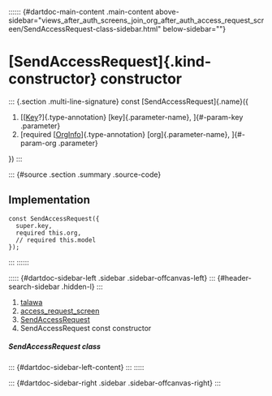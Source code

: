 :::::: {#dartdoc-main-content .main-content above-sidebar="views_after_auth_screens_join_org_after_auth_access_request_screen/SendAccessRequest-class-sidebar.html" below-sidebar=""}
<div>

# [SendAccessRequest]{.kind-constructor} constructor

</div>

::: {.section .multi-line-signature}
const [SendAccessRequest]{.name}({

1.  [[[Key](https://api.flutter.dev/flutter/foundation/Key-class.html)?]{.type-annotation}
    [key]{.parameter-name}, ]{#-param-key .parameter}
2.  [required
    [[OrgInfo](../../models_organization_org_info/OrgInfo-class.html)]{.type-annotation}
    [org]{.parameter-name}, ]{#-param-org .parameter}

})
:::

::: {#source .section .summary .source-code}
## Implementation

``` language-dart
const SendAccessRequest({
  super.key,
  required this.org,
  // required this.model
});
```
:::
::::::

::::: {#dartdoc-sidebar-left .sidebar .sidebar-offcanvas-left}
::: {#header-search-sidebar .hidden-l}
:::

1.  [talawa](../../index.html)
2.  [access_request_screen](../../views_after_auth_screens_join_org_after_auth_access_request_screen/)
3.  [SendAccessRequest](../../views_after_auth_screens_join_org_after_auth_access_request_screen/SendAccessRequest-class.html)
4.  SendAccessRequest const constructor

##### SendAccessRequest class

::: {#dartdoc-sidebar-left-content}
:::
:::::

::: {#dartdoc-sidebar-right .sidebar .sidebar-offcanvas-right}
:::
